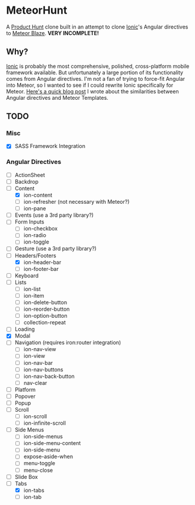 # MeteorHunt

A [Product Hunt](http://www.producthunt.com/apps/ios) clone built in an attempt to clone [Ionic](http://ionicframework.com/)'s Angular directives to [Meteor Blaze](https://www.meteor.com/blaze). **VERY INCOMPLETE!**

## Why?
[Ionic](http://ionicframework.com/) is probably the most comprehensive, polished, cross-platform mobile framework available. But unfortunately a large portion of its functionality comes from Angular directives. I'm not a fan of trying to force-fit Angular into Meteor, so I wanted to see if I could rewrite Ionic specifically for Meteor. [Here's a quick blog post]() I wrote about the similarities between Angular directives and Meteor Templates.

## TODO

### Misc
* [x] SASS Framework Integration

### Angular Directives
* [ ] ActionSheet
* [ ] Backdrop
* [ ] Content
  * [x] ion-content
  * [ ] ion-refresher (not necessary with Meteor?)
  * [ ] ion-pane
* [ ] Events (use a 3rd party library?)
* [ ] Form Inputs
  * [ ] ion-checkbox
  * [ ] ion-radio
  * [ ] ion-toggle
* [ ] Gesture (use a 3rd party library?)
* [ ] Headers/Footers
  * [x] ion-header-bar
  * [ ] ion-footer-bar
* [ ] Keyboard
* [ ] Lists
  * [ ] ion-list
  * [ ] ion-item
  * [ ] ion-delete-button
  * [ ] ion-reorder-button
  * [ ] ion-option-button
  * [ ] collection-repeat
* [ ] Loading
* [x] Modal
* [ ] Navigation (requires iron:router integration)
  * [ ] ion-nav-view
  * [ ] ion-view
  * [ ] ion-nav-bar
  * [ ] ion-nav-buttons
  * [ ] ion-nav-back-button
  * [ ] nav-clear
* [ ] Platform
* [ ] Popover
* [ ] Popup
* [ ] Scroll
  * [ ] ion-scroll
  * [ ] ion-infinite-scroll
* [ ] Side Menus
  * [ ] ion-side-menus
  * [ ] ion-side-menu-content
  * [ ] ion-side-menu
  * [ ] expose-aside-when
  * [ ] menu-toggle
  * [ ] menu-close
* [ ] Slide Box
* [ ] Tabs
  * [x] ion-tabs
  * [ ] ion-tab
